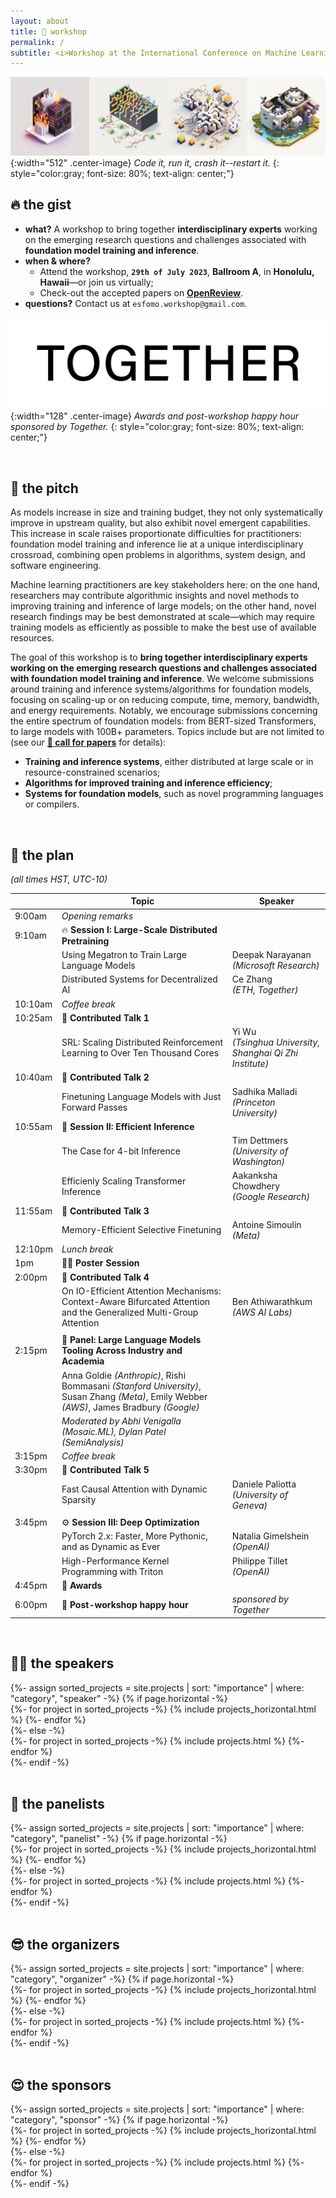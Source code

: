```yaml
---
layout: about
title: 🏡 workshop
permalink: /
subtitle: <i>Workshop at the International Conference on Machine Learning (ICML) 2023.</i>
---
```


![Banner](assets/img/banner.png){:width="512" .center-image}
*Code it, run it, crash it--restart it.*
{: style="color:gray; font-size: 80%; text-align: center;"}

## 🔥 the gist
* **what?** A workshop to bring together **interdisciplinary experts** working on the emerging research questions and challenges associated with **foundation model training and inference**.
* **when & where?**
  * Attend the workshop, **`29th of July 2023`**, **Ballroom A**, in **Honolulu, Hawaii**—or join us virtually;
  * Check-out the accepted papers on **[OpenReview](https://openreview.net/group?id=ICML.cc/2023/Workshop/ES-FoMO)**.
* **questions?** Contact us at `esfomo.workshop@gmail.com`.
  
![Banner](assets/img/together-small.png){:width="128" .center-image}
*Awards and post-workshop happy hour sponsored by Together.*
{: style="color:gray; font-size: 80%; text-align: center;"}

<br>

## 🦾 the pitch

As models increase in size and training budget, they not only systematically improve in upstream quality, but also exhibit novel emergent capabilities. This increase in scale raises proportionate difficulties for practitioners: foundation model training and inference lie at a unique interdisciplinary crossroad, combining open problems in algorithms, system design, and software engineering. 

Machine learning practitioners are key stakeholders here: on the one hand, researchers may contribute algorithmic insights and novel methods to improving training and inference of large models; on the other hand, novel research findings may be best demonstrated at scale—which may require training models as efficiently as possible to make the best use of available resources. 

The goal of this workshop is to **bring together interdisciplinary experts working on the emerging research questions and challenges associated with foundation model training and inference**. We welcome submissions around training and inference systems/algorithms for foundation models, focusing on scaling-up or on reducing compute, time, memory, bandwidth, and energy requirements. Notably, we encourage submissions concerning the entire spectrum of foundation models: from BERT-sized Transformers, to large models with 100B+ parameters. Topics include but are not limited to (see our [**📝 call for papers**](/call/) for details): 
* **Training and inference systems**, either distributed at large scale or in resource-constrained scenarios;
* **Algorithms for improved training and inference efficiency**;
* **Systems for foundation models**, such as novel programming languages or compilers. 

<br>

## 📆 the plan
*(all times HST, UTC-10)*

|         | Topic                                                                                                                                     | Speaker                                                         |
|---------|-------------------------------------------------------------------------------------------------------------------------------------------|-----------------------------------------------------------------|
| 9:00am  | *Opening remarks*                                                                                                                         |                                                                 |
| 9:10am  | 🔥 **Session I: Large-Scale Distributed Pretraining**                                                                                     |                                                                 |
|         | Using Megatron to Train Large Language Models                                                                                             | Deepak Narayanan <br> *(Microsoft Research)*                    |
|         | Distributed Systems for Decentralized AI                                                                                                  | Ce Zhang <br> *(ETH, Together)*                                 |
| 10:10am | *Coffee break*                                                                                                                            |                                                                 |
| 10:25am | 🎤 **Contributed Talk 1**                                                                                                                 |                                                                 |
|         | SRL: Scaling Distributed Reinforcement Learning to Over Ten Thousand Cores                                                                | Yi Wu   <br> *(Tsinghua University, Shanghai Qi Zhi Institute)* |
| 10:40am | 🎤 **Contributed Talk 2**                                                                                                                 |                                                                 |
|         | Finetuning Language Models with Just Forward Passes                                                                                       | Sadhika Malladi <br> *(Princeton University)*                   |
| 10:55am | 🚀 **Session II: Efficient Inference**                                                                                                    |                                                                 |
|         | The Case for 4-bit Inference                                                                                                              | Tim Dettmers <br> *(University of Washington)*                  |
|         | Efficienly Scaling Transformer Inference                                                                                                  | Aakanksha Chowdhery <br> *(Google Research)*                    |
| 11:55am | 🎤 **Contributed Talk 3**                                                                                                                 |                                                                 |
|         | Memory-Efficient Selective Finetuning                                                                                                     | Antoine Simoulin <br> *(Meta)*                                  |
| 12:10pm | *Lunch break*                                                                                                                             |                                                                 |
| 1pm     | 🧑‍🎓 **Poster Session**                                                                                                                  |                                                                 |
| 2:00pm  | 🎤 **Contributed Talk 4**                                                                                                                 |                                                                 |
|         | On IO-Efficient Attention Mechanisms: Context-Aware Bifurcated Attention and the Generalized Multi-Group Attention                        | Ben Athiwarathkum<br> *(AWS AI Labs)*                           |
|         |                                                                                                                                           |                                                                 |
| 2:15pm  | 💬 **Panel: Large Language Models Tooling Across Industry and Academia**                                                                  |                                                                 |
|         | Anna Goldie *(Anthropic)*, Rishi Bommasani *(Stanford University)*, Susan Zhang *(Meta)*, Emily Webber *(AWS)*, James Bradbury *(Google)* |                                                                 |
|         | *Moderated by Abhi Venigalla (Mosaic.ML), Dylan Patel (SemiAnalysis)*                                                                     |                                                                 |
| 3:15pm  | *Coffee break*                                                                                                                            |                                                                 |
| 3:30pm  | 🎤 **Contributed Talk 5**                                                                                                                 |                                                                 |
|         | Fast Causal Attention with Dynamic Sparsity                                                                                               | Daniele Paliotta <br> *(University of Geneva)*                  |
|         |                                                                                                                                           |                                                                 |
| 3:45pm  | ⚙️ **Session III: Deep Optimization**                                                                                                     |                                                                 |
|         | PyTorch 2.x: Faster, More Pythonic, and as Dynamic as Ever                                                                                | Natalia Gimelshein <br> *(OpenAI)*                              |
|         | High-Performance Kernel Programming with Triton                                                                                           | Philippe Tillet <br> *(OpenAI)*                                 |
| 4:45pm  | 🏅 **Awards**                                                                                                                             |                                                                 |
| 6:00pm  | 🎉 **Post-workshop happy hour**                                                                                                           | *sponsored by Together*                                         |


<br>

## 🧑‍🏫 the speakers

<div class="projects">
  {%- assign sorted_projects = site.projects | sort: "importance" | where: "category", "speaker" -%}
  <!-- Generate cards for each project -->
  {% if page.horizontal -%}
  <div class="container">
    <div class="row row-cols-2">
    {%- for project in sorted_projects -%}
      {% include projects_horizontal.html %}
    {%- endfor %}
    </div>
  </div>
  {%- else -%}
  <div class="grid">
    {%- for project in sorted_projects -%}
      {% include projects.html %}
    {%- endfor %}
  </div>
  {%- endif -%}
</div>

<br>

## 💬 the panelists 

<div class="projects">
  {%- assign sorted_projects = site.projects | sort: "importance" | where: "category", "panelist" -%}
  <!-- Generate cards for each project -->
  {% if page.horizontal -%}
  <div class="container">
    <div class="row row-cols-2">
    {%- for project in sorted_projects -%}
      {% include projects_horizontal.html %}
    {%- endfor %}
    </div>
  </div>
  {%- else -%}
  <div class="grid">
    {%- for project in sorted_projects -%}
      {% include projects.html %}
    {%- endfor %}
  </div>
  {%- endif -%}
</div>

<br>

## 😎 the organizers

<div class="projects">
  {%- assign sorted_projects = site.projects | sort: "importance" | where: "category", "organizer" -%}
  <!-- Generate cards for each project -->
  {% if page.horizontal -%}
  <div class="container">
    <div class="row row-cols-2">
    {%- for project in sorted_projects -%}
      {% include projects_horizontal.html %}
    {%- endfor %}
    </div>
  </div>
  {%- else -%}
  <div class="grid">
    {%- for project in sorted_projects -%}
      {% include projects.html %}
    {%- endfor %}
  </div>
  {%- endif -%}
</div>


<br>

## 😍 the sponsors 

<div class="projects">
  {%- assign sorted_projects = site.projects | sort: "importance" | where: "category", "sponsor" -%}
  <!-- Generate cards for each project -->
  {% if page.horizontal -%}
  <div class="container">
    <div class="row row-cols-2">
    {%- for project in sorted_projects -%}
      {% include projects_horizontal.html %}
    {%- endfor %}
    </div>
  </div>
  {%- else -%}
  <div class="grid">
    {%- for project in sorted_projects -%}
      {% include projects.html %}
    {%- endfor %}
  </div>
  {%- endif -%}
</div>
